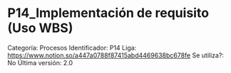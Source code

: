 # P14_Implementación de requisito (Uso WBS)

Categoría: Procesos
Identificador: P14
Liga: https://www.notion.so/a447a0788f87415abd4469638bc678fe
Se utiliza?: No
Última versión: 2.0